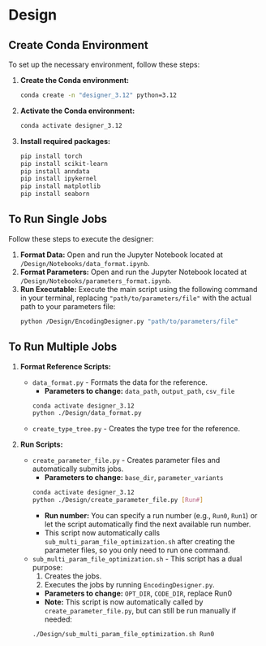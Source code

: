 # Design

## Create Conda Environment

To set up the necessary environment, follow these steps:

1.  **Create the Conda environment:**
    ```bash
    conda create -n "designer_3.12" python=3.12
    ```

2.  **Activate the Conda environment:**
    ```bash
    conda activate designer_3.12
    ```

3.  **Install required packages:**
    ```bash
    pip install torch
    pip install scikit-learn
    pip install anndata
    pip install ipykernel
    pip install matplotlib
    pip install seaborn
    ```

## To Run Single Jobs

Follow these steps to execute the designer:

1.  **Format Data:**
    Open and run the Jupyter Notebook located at `/Design/Notebooks/data_format.ipynb`.
2.  **Format Parameters:**
    Open and run the Jupyter Notebook located at `/Design/Notebooks/parameters_format.ipynb`.
3.  **Run Executable:**
    Execute the main script using the following command in your terminal, replacing `"path/to/parameters/file"` with the actual path to your parameters file:
    ```bash
    python /Design/EncodingDesigner.py "path/to/parameters/file"
    ```

## To Run Multiple Jobs

1. **Format Reference Scripts:**
    * `data_format.py` - Formats the data for the reference.
        * **Parameters to change:** `data_path`, `output_path`, `csv_file`
        ```bash
        conda activate designer_3.12
        python ./Design/data_format.py
        ```
    * `create_type_tree.py` - Creates the type tree for the reference.

2. **Run Scripts:**
    * `create_parameter_file.py` - Creates parameter files and automatically submits jobs.
        * **Parameters to change:** `base_dir`, `parameter_variants`
        ```bash
        conda activate designer_3.12
        python ./Design/create_parameter_file.py [Run#]
        ```
        * **Run number:** You can specify a run number (e.g., `Run0`, `Run1`) or let the script automatically find the next available run number.
        * This script now automatically calls `sub_multi_param_file_optimization.sh` after creating the parameter files, so you only need to run one command.
    * `sub_multi_param_file_optimization.sh` - This script has a dual purpose:
        1. Creates the jobs.
        2. Executes the jobs by running `EncodingDesigner.py`.
        * **Parameters to change:** `OPT_DIR`, `CODE_DIR`, replace Run0 
        * **Note:** This script is now automatically called by `create_parameter_file.py`, but can still be run manually if needed:
        ```bash
        ./Design/sub_multi_param_file_optimization.sh Run0
        ```





